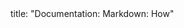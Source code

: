 <frontmatter>
title: "Documentation: Markdown: How"
</frontmatter>

<include src="index-body.md" boilerplate />
